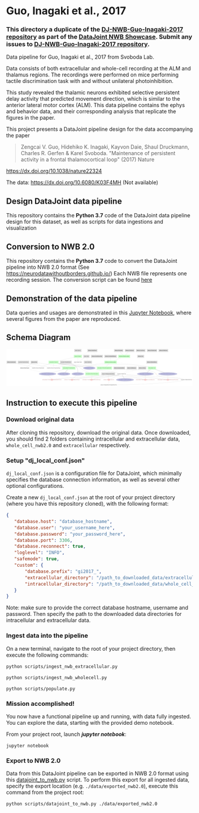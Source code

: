 # Guo, Inagaki et al., 2017

### This directory a duplicate of the [DJ-NWB-Guo-Inagaki-2017 repository](https://github.com/datajoint-company/DJ-NWB-Guo-Inagaki-2017) as part of the [DataJoint NWB Showcase](https://github.com/datajoint-company/DataJoint-NWB-showcase). Submit any issues to [DJ-NWB-Guo-Inagaki-2017 repository](https://github.com/datajoint-company/DJ-NWB-Guo-Inagaki-2017).


Data pipeline for Guo, Inagaki et al., 2017 from Svoboda Lab.

Data consists of both extracellular and whole-cell recording at the ALM and thalamus regions. The recordings were performed on mice performing tactile discrimination task with and without unilateral photoinhibition. 

This study revealed the thalamic neurons exhibited selective persistent delay activity that predicted movement direction, which is similar to the anterior lateral motor cortex (ALM). This data pipeline contains the ephys and behavior data, and their corresponding analysis that replicate the figures in the paper.

This project presents a DataJoint pipeline design for the data accompanying the paper
> Zengcai V. Guo, Hidehiko K. Inagaki, Kayvon Daie, Shaul Druckmann, Charles R. Gerfen & Karel Svoboda. "Maintenance of persistent activity in a frontal thalamocortical loop" (2017) Nature

https://dx.doi.org/10.1038/nature22324

The data: https://dx.doi.org/10.6080/K03F4MH (Not available)

## Design DataJoint data pipeline 
This repository contains the **Python 3.7** code of the DataJoint data pipeline design for this dataset, as well as scripts for data ingestions and visualization

## Conversion to NWB 2.0
This repository contains the **Python 3.7** code to convert the DataJoint pipeline into NWB 2.0 format (See https://neurodatawithoutborders.github.io/)
Each NWB file represents one recording session. The conversion script can be found [here](scripts/datajoint_to_nwb.py)

## Demonstration of the data pipeline
Data queries and usages are demonstrated in this [Jupyter Notebook](notebooks/Guo-Inagaki-2017-examples.ipynb), where several figures from the paper are reproduced. 

## Schema Diagram
![ERD of the entire data pipeline](images/all_erd.png)

## Instruction to execute this pipeline

### Download original data 

After cloning this repository, download the original data. Once downloaded, you should find 2 folders containing
 intracellular and extracellular data, `whole_cell_nwb2.0` and `extracellular` respectively.
 
### Setup "dj_local_conf.json"

`dj_local_conf.json` is a configuration file for DataJoint, which minimally specifies the
 database connection information, as well as several other optional configurations.
 
 Create a new `dj_local_conf.json` at the root of your project directory (where you have this repository cloned),
  with the following format:
 
 ```json
{
    "database.host": "database_hostname",
    "database.user": "your_username_here",
	"database.password": "your_password_here",
    "database.port": 3306,
    "database.reconnect": true,
    "loglevel": "INFO",
    "safemode": true,
    "custom": {
        "database.prefix": "gi2017_",
        "extracellular_directory": "/path_to_downloaded_data/extracellular/datafiles",
        "intracellular_directory": "/path_to_downloaded_data/whole_cell_nwb2.0"
    }
}
```

Note: make sure to provide the correct database hostname, username and password.
 Then specify the path to the downloaded data directories for intracellular and extracellular data.

### Ingest data into the pipeline

On a new terminal, navigate to the root of your project directory, then execute the following commands:

```
python scripts/ingest_nwb_extracellular.py
```

```
python scripts/ingest_nwb_wholecell.py
```

```
python scripts/populate.py
```

### Mission accomplished!
You now have a functional pipeline up and running, with data fully ingested.
 You can explore the data, starting with the provided demo notebook.
 
From your project root, launch ***jupyter notebook***:
```
jupyter notebook
```

### Export to NWB 2.0
Data from this DataJoint pipeline can be exported in NWB 2.0 format using this [datajoint_to_nwb.py](../scripts/datajoint_to_nwb.py) script. 
To perform this export for all ingested data, specify the export location (e.g. `./data/exported_nwb2.0`), execute this command from the project root:

```
python scripts/datajoint_to_nwb.py ./data/exported_nwb2.0
```
